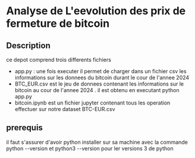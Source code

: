# Analyse de L'eevolution des prix de fermeture de bitcoin 

## Description 

ce depot comprend trois differents fichiers
- app.py : une fois executer il permet de charger dans un fichier csv les informations sur les donnees du bitcoin durant le cour de l'annee 2024
- BTC_EUR.csv est le jeu de donnees contenant les informations sur le bitcoin au cour de l'annee 2024 . il est obtenu en executant python app.py
- bitcoin.ipynb est un fichier jupyter contenant tous les operation effectuer sur notre dataset BTC-EUR.csv

## prerequis 

il faut s'assurer d'avoir python installer sur sa machine avec la commande python --version et python3 --version pour ler versions 3 de python 
